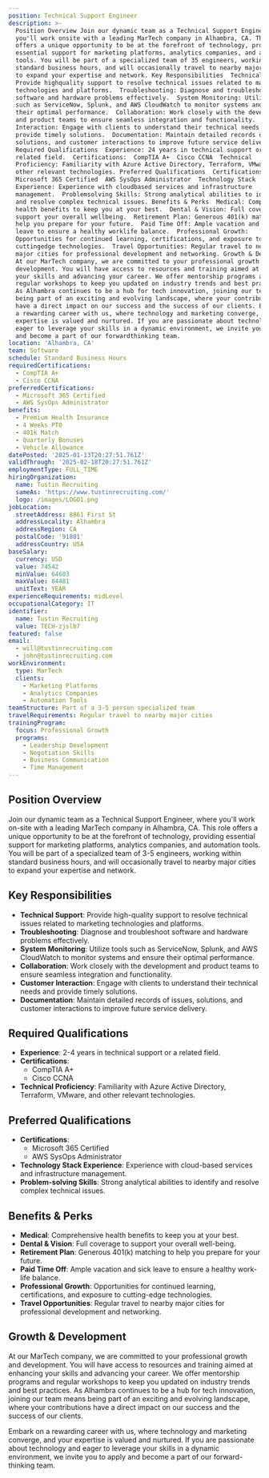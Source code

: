 ```yaml
---
position: Technical Support Engineer
description: >-
  Position Overview Join our dynamic team as a Technical Support Engineer, where
  you'll work onsite with a leading MarTech company in Alhambra, CA. This role
  offers a unique opportunity to be at the forefront of technology, providing
  essential support for marketing platforms, analytics companies, and automation
  tools. You will be part of a specialized team of 35 engineers, working within
  standard business hours, and will occasionally travel to nearby major cities
  to expand your expertise and network. Key Responsibilities  Technical Support:
  Provide highquality support to resolve technical issues related to marketing
  technologies and platforms.  Troubleshooting: Diagnose and troubleshoot
  software and hardware problems effectively.  System Monitoring: Utilize tools
  such as ServiceNow, Splunk, and AWS CloudWatch to monitor systems and ensure
  their optimal performance.  Collaboration: Work closely with the development
  and product teams to ensure seamless integration and functionality.  Customer
  Interaction: Engage with clients to understand their technical needs and
  provide timely solutions.  Documentation: Maintain detailed records of issues,
  solutions, and customer interactions to improve future service delivery.
  Required Qualifications  Experience: 24 years in technical support or a
  related field.  Certifications:  CompTIA A+  Cisco CCNA  Technical
  Proficiency: Familiarity with Azure Active Directory, Terraform, VMware, and
  other relevant technologies. Preferred Qualifications  Certifications: 
  Microsoft 365 Certified  AWS SysOps Administrator  Technology Stack
  Experience: Experience with cloudbased services and infrastructure
  management.  Problemsolving Skills: Strong analytical abilities to identify
  and resolve complex technical issues. Benefits & Perks  Medical: Comprehensive
  health benefits to keep you at your best.  Dental & Vision: Full coverage to
  support your overall wellbeing.  Retirement Plan: Generous 401(k) matching to
  help you prepare for your future.  Paid Time Off: Ample vacation and sick
  leave to ensure a healthy worklife balance.  Professional Growth:
  Opportunities for continued learning, certifications, and exposure to
  cuttingedge technologies.  Travel Opportunities: Regular travel to nearby
  major cities for professional development and networking. Growth & Development
  At our MarTech company, we are committed to your professional growth and
  development. You will have access to resources and training aimed at enhancing
  your skills and advancing your career. We offer mentorship programs and
  regular workshops to keep you updated on industry trends and best practices.
  As Alhambra continues to be a hub for tech innovation, joining our team means
  being part of an exciting and evolving landscape, where your contributions
  have a direct impact on our success and the success of our clients. Embark on
  a rewarding career with us, where technology and marketing converge, and your
  expertise is valued and nurtured. If you are passionate about technology and
  eager to leverage your skills in a dynamic environment, we invite you to apply
  and become a part of our forwardthinking team.
location: 'Alhambra, CA'
team: Software
schedule: Standard Business Hours
requiredCertifications:
  - CompTIA A+
  - Cisco CCNA
preferredCertifications:
  - Microsoft 365 Certified
  - AWS SysOps Administrator
benefits:
  - Premium Health Insurance
  - 4 Weeks PTO
  - 401k Match
  - Quarterly Bonuses
  - Vehicle Allowance
datePosted: '2025-01-13T20:27:51.761Z'
validThrough: '2025-02-18T20:27:51.761Z'
employmentType: FULL_TIME
hiringOrganization:
  name: Tustin Recruiting
  sameAs: 'https://www.tustinrecruiting.com/'
  logo: /images/LOGO1.png
jobLocation:
  streetAddress: 8861 First St
  addressLocality: Alhambra
  addressRegion: CA
  postalCode: '91801'
  addressCountry: USA
baseSalary:
  currency: USD
  value: 74542
  minValue: 64603
  maxValue: 84481
  unitText: YEAR
experienceRequirements: midLevel
occupationalCategory: IT
identifier:
  name: Tustin Recruiting
  value: TECH-zjslb7
featured: false
email:
  - will@tustinrecruiting.com
  - john@tustinrecruiting.com
workEnvironment:
  type: MarTech
  clients:
    - Marketing Platforms
    - Analytics Companies
    - Automation Tools
teamStructure: Part of a 3-5 person specialized team
travelRequirements: Regular travel to nearby major cities
trainingProgram:
  focus: Professional Growth
  programs:
    - Leadership Development
    - Negotiation Skills
    - Business Communication
    - Time Management
---
```




## Position Overview

Join our dynamic team as a Technical Support Engineer, where you'll work on-site with a leading MarTech company in Alhambra, CA. This role offers a unique opportunity to be at the forefront of technology, providing essential support for marketing platforms, analytics companies, and automation tools. You will be part of a specialized team of 3-5 engineers, working within standard business hours, and will occasionally travel to nearby major cities to expand your expertise and network.

## Key Responsibilities

- **Technical Support**: Provide high-quality support to resolve technical issues related to marketing technologies and platforms.
- **Troubleshooting**: Diagnose and troubleshoot software and hardware problems effectively.
- **System Monitoring**: Utilize tools such as ServiceNow, Splunk, and AWS CloudWatch to monitor systems and ensure their optimal performance.
- **Collaboration**: Work closely with the development and product teams to ensure seamless integration and functionality.
- **Customer Interaction**: Engage with clients to understand their technical needs and provide timely solutions.
- **Documentation**: Maintain detailed records of issues, solutions, and customer interactions to improve future service delivery.

## Required Qualifications

- **Experience**: 2-4 years in technical support or a related field.
- **Certifications**: 
  - CompTIA A+
  - Cisco CCNA
- **Technical Proficiency**: Familiarity with Azure Active Directory, Terraform, VMware, and other relevant technologies.

## Preferred Qualifications

- **Certifications**:
  - Microsoft 365 Certified
  - AWS SysOps Administrator
- **Technology Stack Experience**: Experience with cloud-based services and infrastructure management.
- **Problem-solving Skills**: Strong analytical abilities to identify and resolve complex technical issues.

## Benefits & Perks

- **Medical**: Comprehensive health benefits to keep you at your best.
- **Dental & Vision**: Full coverage to support your overall well-being.
- **Retirement Plan**: Generous 401(k) matching to help you prepare for your future.
- **Paid Time Off**: Ample vacation and sick leave to ensure a healthy work-life balance.
- **Professional Growth**: Opportunities for continued learning, certifications, and exposure to cutting-edge technologies.
- **Travel Opportunities**: Regular travel to nearby major cities for professional development and networking.

## Growth & Development

At our MarTech company, we are committed to your professional growth and development. You will have access to resources and training aimed at enhancing your skills and advancing your career. We offer mentorship programs and regular workshops to keep you updated on industry trends and best practices. As Alhambra continues to be a hub for tech innovation, joining our team means being part of an exciting and evolving landscape, where your contributions have a direct impact on our success and the success of our clients.

Embark on a rewarding career with us, where technology and marketing converge, and your expertise is valued and nurtured. If you are passionate about technology and eager to leverage your skills in a dynamic environment, we invite you to apply and become a part of our forward-thinking team.
